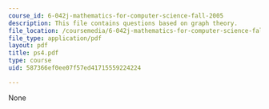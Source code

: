 ```yaml
---
course_id: 6-042j-mathematics-for-computer-science-fall-2005
description: This file contains questions based on graph theory.
file_location: /coursemedia/6-042j-mathematics-for-computer-science-fall-2005/587366ef0ee07f57ed41715559224224_ps4.pdf
file_type: application/pdf
layout: pdf
title: ps4.pdf
type: course
uid: 587366ef0ee07f57ed41715559224224

---
```

None